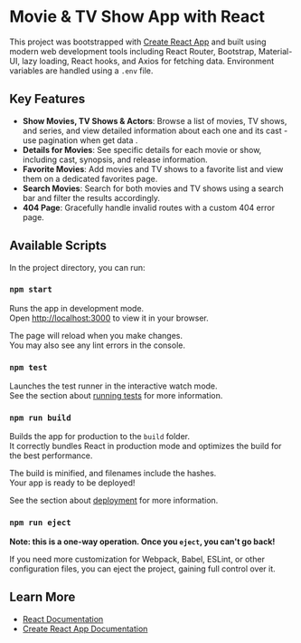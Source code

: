 # Movie & TV Show App with React

This project was bootstrapped with [Create React App](https://github.com/facebook/create-react-app) and built using modern web development tools including React Router, Bootstrap, Material-UI, lazy loading, React hooks, and Axios for fetching data. Environment variables are handled using a `.env` file.

## Key Features
- **Show Movies, TV Shows & Actors**: Browse a list of movies, TV shows, and series, and view detailed information about each one and its cast - use pagination when get data .
- **Details for Movies**: See specific details for each movie or show, including cast, synopsis, and release information.
- **Favorite Movies**: Add movies and TV shows to a favorite list and view them on a dedicated favorites page.
- **Search Movies**: Search for both movies and TV shows using a search bar and filter the results accordingly.
- **404 Page**: Gracefully handle invalid routes with a custom 404 error page.

## Available Scripts

In the project directory, you can run:

### `npm start`

Runs the app in development mode.  
Open [http://localhost:3000](http://localhost:3000) to view it in your browser.

The page will reload when you make changes.  
You may also see any lint errors in the console.

### `npm test`

Launches the test runner in the interactive watch mode.  
See the section about [running tests](https://facebook.github.io/create-react-app/docs/running-tests) for more information.

### `npm run build`

Builds the app for production to the `build` folder.  
It correctly bundles React in production mode and optimizes the build for the best performance.

The build is minified, and filenames include the hashes.  
Your app is ready to be deployed!

See the section about [deployment](https://facebook.github.io/create-react-app/docs/deployment) for more information.

### `npm run eject`

**Note: this is a one-way operation. Once you `eject`, you can't go back!**

If you need more customization for Webpack, Babel, ESLint, or other configuration files, you can eject the project, gaining full control over it.

## Learn More

- [React Documentation](https://reactjs.org/)
- [Create React App Documentation](https://facebook.github.io/create-react-app/docs/getting-started)



